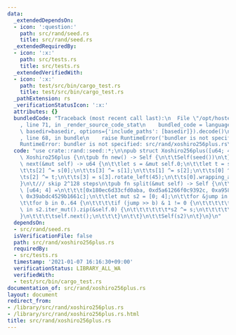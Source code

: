 ```yaml
---
data:
  _extendedDependsOn:
  - icon: ':question:'
    path: src/rand/seed.rs
    title: src/rand/seed.rs
  _extendedRequiredBy:
  - icon: ':x:'
    path: src/tests.rs
    title: src/tests.rs
  _extendedVerifiedWith:
  - icon: ':x:'
    path: test/src/bin/cargo_test.rs
    title: test/src/bin/cargo_test.rs
  _pathExtension: rs
  _verificationStatusIcon: ':x:'
  attributes: {}
  bundledCode: "Traceback (most recent call last):\n  File \"/opt/hostedtoolcache/Python/3.9.1/x64/lib/python3.9/site-packages/onlinejudge_verify/documentation/build.py\"\
    , line 71, in _render_source_code_stat\n    bundled_code = language.bundle(stat.path,\
    \ basedir=basedir, options={'include_paths': [basedir]}).decode()\n  File \"/opt/hostedtoolcache/Python/3.9.1/x64/lib/python3.9/site-packages/onlinejudge_verify/languages/user_defined.py\"\
    , line 68, in bundle\n    raise RuntimeError('bundler is not specified: {}'.format(path.as_posix()))\n\
    RuntimeError: bundler is not specified: src/rand/xoshiro256plus.rs\n"
  code: "use crate::rand::seed::*;\n\npub struct Xoshiro256plus([u64; 4]);\n\nimpl\
    \ Xoshiro256plus {\n\tpub fn new() -> Self {\n\t\tSelf(seed())\n\t}\n\tpub fn\
    \ next(&mut self) -> u64 {\n\t\tlet s = &mut self.0;\n\t\tlet t = s[1] << 17;\n\
    \t\ts[2] ^= s[0];\n\t\ts[3] ^= s[1];\n\t\ts[1] ^= s[2];\n\t\ts[0] ^= s[3];\n\t\
    \ts[2] ^= t;\n\t\ts[3] = s[3].rotate_left(45);\n\t\ts[0].wrapping_add(s[3])\n\t\
    }\n\t/// skip 2^128 steps\n\tpub fn split(&mut self) -> Self {\n\t\tstatic JUMP:\
    \ [u64; 4] =\n\t\t\t[0x180ec6d33cfd0aba, 0xd5a61266f0c9392c, 0xa9582618e03fc9aa,\
    \ 0x39abdc4529b1661c];\n\t\tlet mut s2 = [0; 4];\n\t\tfor &jump in &JUMP {\n\t\
    \t\tfor b in 0..64 {\n\t\t\t\tif (jump >> b) & 1 != 0 {\n\t\t\t\t\tfor (s2, s)\
    \ in s2.iter_mut().zip(&self.0) {\n\t\t\t\t\t\t*s2 ^= s;\n\t\t\t\t\t}\n\t\t\t\t\
    }\n\t\t\t\tself.next();\n\t\t\t}\n\t\t}\n\t\tSelf(s2)\n\t}\n}\n"
  dependsOn:
  - src/rand/seed.rs
  isVerificationFile: false
  path: src/rand/xoshiro256plus.rs
  requiredBy:
  - src/tests.rs
  timestamp: '2021-01-07 16:16:30+09:00'
  verificationStatus: LIBRARY_ALL_WA
  verifiedWith:
  - test/src/bin/cargo_test.rs
documentation_of: src/rand/xoshiro256plus.rs
layout: document
redirect_from:
- /library/src/rand/xoshiro256plus.rs
- /library/src/rand/xoshiro256plus.rs.html
title: src/rand/xoshiro256plus.rs
---
```

